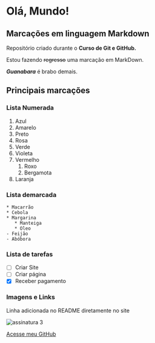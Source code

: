 # Olá, Mundo!

## Marcações em linguagem Markdown

 Repositório criado durante o **Curso de Git e GitHub.**
 
 Estou fazendo ~~regresso~~ uma marcação em MarkDown.

 __*Guanabara*__ é brabo demais.


 ## Principais marcações

 ### Lista Numerada
 1. Azul
 1. Amarelo
 1. Preto
 1. Rosa
 1. Verde
 1. Violeta
 1. Vermelho
    1. Roxo
    1. Bergamota
 1. Laranja
   ### Lista demarcada
    * Macarrão
    * Cebola
    * Margarina
       * Manteiga
       * Oleo
    - Feijão
    - Abóbora

   ### Lista de tarefas
- [ ] Criar Site
- [ ] Criar página
- [x] Receber pagamento

### Imagens e Links
Linha adicionada no README diretamente no site

![assinatura 3](https://github.com/devmaster-coder/Primeiros-passos/assets/173102538/4da97a57-9e14-4fbb-adae-8c2463bf02b7)

[Acesse meu GitHub](https://github.com/devmaster-coder)

